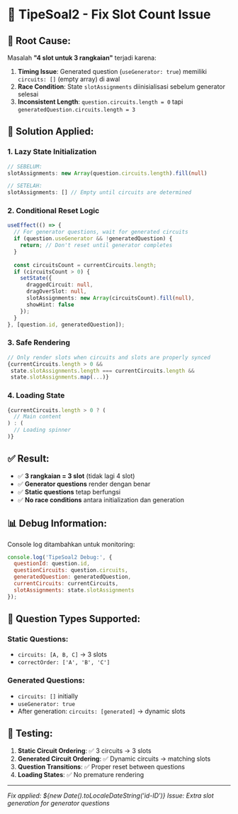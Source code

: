 # 🔧 TipeSoal2 - Fix Slot Count Issue

## 🐛 **Root Cause:**

Masalah **"4 slot untuk 3 rangkaian"** terjadi karena:

1. **Timing Issue**: Generated question (`useGenerator: true`) memiliki `circuits: []` (empty array) di awal
2. **Race Condition**: State `slotAssignments` diinisialisasi sebelum generator selesai
3. **Inconsistent Length**: `question.circuits.length = 0` tapi `generatedQuestion.circuits.length = 3`

## 🔧 **Solution Applied:**

### **1. Lazy State Initialization**
```typescript
// SEBELUM:
slotAssignments: new Array(question.circuits.length).fill(null)

// SETELAH:
slotAssignments: [] // Empty until circuits are determined
```

### **2. Conditional Reset Logic**
```typescript
useEffect(() => {
  // For generator questions, wait for generated circuits
  if (question.useGenerator && !generatedQuestion) {
    return; // Don't reset until generator completes
  }
  
  const circuitsCount = currentCircuits.length;
  if (circuitsCount > 0) {
    setState({
      draggedCircuit: null,
      dragOverSlot: null,
      slotAssignments: new Array(circuitsCount).fill(null),
      showHint: false
    });
  }
}, [question.id, generatedQuestion]);
```

### **3. Safe Rendering**
```typescript
// Only render slots when circuits and slots are properly synced
{currentCircuits.length > 0 && 
 state.slotAssignments.length === currentCircuits.length && 
 state.slotAssignments.map(...)}
```

### **4. Loading State**
```typescript
{currentCircuits.length > 0 ? (
  // Main content
) : (
  // Loading spinner
)}
```

## ✅ **Result:**

- ✅ **3 rangkaian = 3 slot** (tidak lagi 4 slot)
- ✅ **Generator questions** render dengan benar
- ✅ **Static questions** tetap berfungsi
- ✅ **No race conditions** antara initialization dan generation

## 📊 **Debug Information:**

Console log ditambahkan untuk monitoring:
```javascript
console.log('TipeSoal2 Debug:', {
  questionId: question.id,
  questionCircuits: question.circuits,
  generatedQuestion: generatedQuestion,
  currentCircuits: currentCircuits,
  slotAssignments: state.slotAssignments
});
```

## 🎯 **Question Types Supported:**

### **Static Questions:**
- `circuits: [A, B, C]` → 3 slots
- `correctOrder: ['A', 'B', 'C']`

### **Generated Questions:**
- `circuits: []` initially
- `useGenerator: true`
- After generation: `circuits: [generated]` → dynamic slots

## 🚀 **Testing:**

1. **Static Circuit Ordering**: ✅ 3 circuits → 3 slots
2. **Generated Circuit Ordering**: ✅ Dynamic circuits → matching slots
3. **Question Transitions**: ✅ Proper reset between questions
4. **Loading States**: ✅ No premature rendering

---

*Fix applied: ${new Date().toLocaleDateString('id-ID')}*
*Issue: Extra slot generation for generator questions*